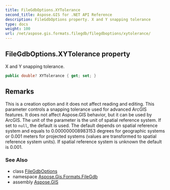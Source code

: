 ```yaml
---
title: FileGdbOptions.XYTolerance
second_title: Aspose.GIS for .NET API Reference
description: FileGdbOptions property. X and Y snapping tolerance
type: docs
weight: 100
url: /net/aspose.gis.formats.filegdb/filegdboptions/xytolerance/
---
```

## FileGdbOptions.XYTolerance property

X and Y snapping tolerance.

```csharp
public double? XYTolerance { get; set; }
```

## Remarks

This is a creation option and it does not affect reading and editing. This parameter controls a snapping tolerance used for advanced ArcGIS features. It does not affect Aspose.GIS behavior, but it can be used by ArcGIS. The unit of the parameter is the unit of spatial reference system. If set to `null`, the default is used. The default depends on spatial reference system and equals to 0.000000008983153 degrees for geographic systems or 0.001 meters for projected systems (values are transformed to spatial reference system units). If spatial reference system is unknown the default is 0.001.

### See Also

* class [FileGdbOptions](../)
* namespace [Aspose.Gis.Formats.FileGdb](../../filegdboptions/)
* assembly [Aspose.GIS](../../../)


